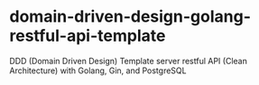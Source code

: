 # domain-driven-design-golang-restful-api-template
DDD (Domain Driven Design) Template server restful API (Clean Architecture) with Golang, Gin, and PostgreSQL
